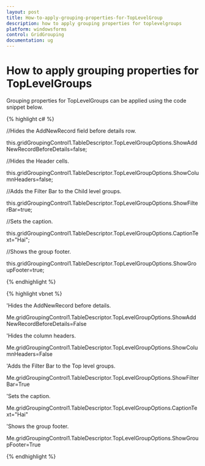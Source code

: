 ```yaml
---
layout: post
title: How-to-apply-grouping-properties-for-TopLevelGroup
description: how to apply grouping properties for toplevelgroups
platform: windowsforms
control: GridGrouping
documentation: ug
---
```


# How to apply grouping properties for TopLevelGroups

Grouping properties for TopLevelGroups can be applied using the code snippet below.

{% highlight c# %}



//Hides the AddNewRecord field before details row.

this.gridGroupingControl1.TableDescriptor.TopLevelGroupOptions.ShowAddNewRecordBeforeDetails=false;



//Hides the Header cells.

this.gridGroupingControl1.TableDescriptor.TopLevelGroupOptions.ShowColumnHeaders=false;



//Adds the Filter Bar to the Child level groups.

this.gridGroupingControl1.TableDescriptor.TopLevelGroupOptions.ShowFilterBar=true;



//Sets the caption.

this.gridGroupingControl1.TableDescriptor.TopLevelGroupOptions.CaptionText="Hai";



//Shows the group footer.

this.gridGroupingControl1.TableDescriptor.TopLevelGroupOptions.ShowGroupFooter=true;

{% endhighlight  %}

{% highlight vbnet %}



'Hides the AddNewRecord before details.

Me.gridGroupingControl1.TableDescriptor.TopLevelGroupOptions.ShowAddNewRecordBeforeDetails=False



'Hides the column headers.

   Me.gridGroupingControl1.TableDescriptor.TopLevelGroupOptions.ShowColumnHeaders=False



'Adds the Filter Bar to the Top level groups.

   Me.gridGroupingControl1.TableDescriptor.TopLevelGroupOptions.ShowFilterBar=True



'Sets the caption.

Me.gridGroupingControl1.TableDescriptor.TopLevelGroupOptions.CaptionText="Hai"



'Shows the group footer.

Me.gridGroupingControl1.TableDescriptor.TopLevelGroupOptions.ShowGroupFooter=True

{% endhighlight  %}

